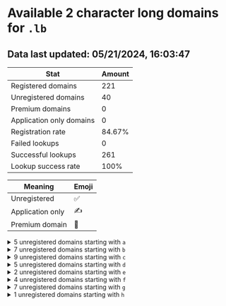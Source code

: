 # Available 2 character long domains for `.lb`

## Data last updated: 05/21/2024, 16:03:47

|Stat|Amount|
|--|--|
|Registered domains|221|
|Unregistered domains|40|
|Premium domains|0|
|Application only domains|0|
|Registration rate|84.67%|
|Failed lookups|0|
|Successful lookups|261|
|Lookup success rate|100%|


|Meaning|Emoji|
|--|--|
|Unregistered|:white_check_mark:|
|Application only|:writing_hand:|
|Premium domain|:gem:|

<details>
<summary>5 unregistered domains starting with <bold><code>a</code></bold></summary>

|Type|Domain|
|--|--|
|:white_check_mark:|`a8.lb`|
|:white_check_mark:|`a9.lb`|
|:white_check_mark:|`ab.lb`|
|:white_check_mark:|`ag.lb`|
|:white_check_mark:|`an.lb`|
</details>
<details>
<summary>7 unregistered domains starting with <bold><code>b</code></bold></summary>

|Type|Domain|
|--|--|
|:white_check_mark:|`b1.lb`|
|:white_check_mark:|`b2.lb`|
|:white_check_mark:|`b8.lb`|
|:white_check_mark:|`bh.lb`|
|:white_check_mark:|`bp.lb`|
|:white_check_mark:|`bs.lb`|
|:white_check_mark:|`bt.lb`|
</details>
<details>
<summary>9 unregistered domains starting with <bold><code>c</code></bold></summary>

|Type|Domain|
|--|--|
|:white_check_mark:|`c6.lb`|
|:white_check_mark:|`c7.lb`|
|:white_check_mark:|`c9.lb`|
|:white_check_mark:|`cj.lb`|
|:white_check_mark:|`ck.lb`|
|:white_check_mark:|`cl.lb`|
|:white_check_mark:|`cp.lb`|
|:white_check_mark:|`cq.lb`|
|:white_check_mark:|`cr.lb`|
</details>
<details>
<summary>5 unregistered domains starting with <bold><code>d</code></bold></summary>

|Type|Domain|
|--|--|
|:white_check_mark:|`dj.lb`|
|:white_check_mark:|`dk.lb`|
|:white_check_mark:|`ds.lb`|
|:white_check_mark:|`dt.lb`|
|:white_check_mark:|`dw.lb`|
</details>
<details>
<summary>2 unregistered domains starting with <bold><code>e</code></bold></summary>

|Type|Domain|
|--|--|
|:white_check_mark:|`ev.lb`|
|:white_check_mark:|`ex.lb`|
</details>
<details>
<summary>4 unregistered domains starting with <bold><code>f</code></bold></summary>

|Type|Domain|
|--|--|
|:white_check_mark:|`f6.lb`|
|:white_check_mark:|`fc.lb`|
|:white_check_mark:|`fd.lb`|
|:white_check_mark:|`fv.lb`|
</details>
<details>
<summary>7 unregistered domains starting with <bold><code>g</code></bold></summary>

|Type|Domain|
|--|--|
|:white_check_mark:|`g6.lb`|
|:white_check_mark:|`gd.lb`|
|:white_check_mark:|`gh.lb`|
|:white_check_mark:|`gk.lb`|
|:white_check_mark:|`gq.lb`|
|:white_check_mark:|`gv.lb`|
|:white_check_mark:|`gw.lb`|
</details>
<details>
<summary>1 unregistered domains starting with <bold><code>h</code></bold></summary>

|Type|Domain|
|--|--|
|:white_check_mark:|`hd.lb`|
</details>